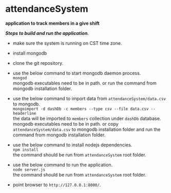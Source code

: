 attendanceSystem
================

**application to track members in a give shift**

***Steps to build and run the application.***


* make sure the system is running on CST time zone.


* install mongodb


* clone the git repository.


* use the below command to start mongodb daemon process.  
`mongod`  
mongodb executables need to be in path. or run the command from mongodb installation folder.


* use the below command to import data from `attendanceSystem/data.csv` to mongodb.  
`mongoimport -d dashDb -c members --type csv --file data.csv --headerline`  
the data will be imported to `members` collection under `dashDb` database.  
mongodb executables need to be in path. or copy `attendanceSystem/data.csv` to mongodb installation folder and run the command from mongodb installation folder.


* use the below command to install nodejs dependencies.  
`npm install`  
the command should be run from `attendanceSystem` root folder.  


* use the below command to run the application.  
`node server.js`  
the command should be run from `attendanceSystem` root folder.  


* point browser to `http://127.0.0.1:8000/`.
